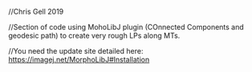 
//Chris Gell 2019

//Section of code using MohoLibJ plugin (COnnected Components and geodesic path) to create very rough LPs along MTs.

//You need the update site detailed here: https://imagej.net/MorphoLibJ#Installation

